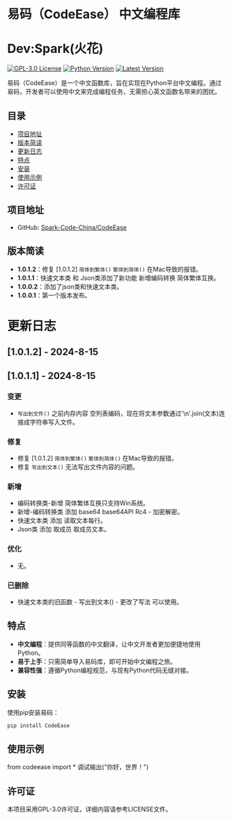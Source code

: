 # 易码（CodeEase） 中文编程库
# Dev:Spark(火花) 

[![GPL-3.0 License](https://img.shields.io/badge/License-GPL%20v3-blue.svg)](https://www.gnu.org/licenses/gpl-3.0)
[![Python Version](https://img.shields.io/badge/Python-3.x-blue.svg)](https://www.python.org/)
[![Latest Version](https://img.shields.io/github/v/release/Spark-Code-China/codeease)](https://github.com/Spark-Code-China/codeease/releases/latest)

易码（CodeEase）是一个中文函数库，旨在实现在Python平台中文编程。通过易码，开发者可以使用中文来完成编程任务，无需担心英文函数名带来的困扰。

## 目录

- [项目地址](#项目地址)
- [版本简读](#版本简读)
- [更新日志](#更新日志)
- [特点](#特点)
- [安装](#安装)
- [使用示例](#使用示例)
- [许可证](#许可证)

## 项目地址

- GitHub: [Spark-Code-China/CodeEase](https://github.com/Spark-Code-China/CodeEase.git)

## 版本简读

- **1.0.1.2**：修复 [1.0.1.2] `简体到繁体()` `繁体到简体()` 在Mac导致的报错。
- **1.0.1.1**：快速文本类 和 Json类添加了新功能 新增编码转换 简体繁体互换。 
- **1.0.0.2**：添加了json类和快速文本类。
- **1.0.0.1**：第一个版本发布。

# 更新日志
## [1.0.1.2] - 2024-8-15
## [1.0.1.1] - 2024-8-15

### 变更

* `写出到文件()` 之前内存内容 空列表编码，现在将文本参数通过'\n'.join(文本)连接成字符串写入文件。

### 修复
* 修复 [1.0.1.2] `简体到繁体()` `繁体到简体()` 在Mac导致的报错。
* 修复 `写出到文本()` 无法写出文件内容的问题。

### 新增

* 编码转换类-新增 简体繁体互换只支持Win系统。 
* 新增-编码转换类 添加 base64 base64API Rc4 - 加密解密。 
* 快速文本类 添加 读取文本每行。 
* Json类 添加 取成员 取成员文本。

### 优化

* 无。

### 已删除

* 快速文本类的旧函数 - 写出到文本() - 更改了写法 可以使用。

## 特点

- **中文编程**：提供同等函数的中文翻译，让中文开发者更加便捷地使用Python。
- **易于上手**：只需简单导入易码库，即可开始中文编程之旅。
- **兼容性强**：遵循Python编程规范，与现有Python代码无缝对接。

## 安装

使用pip安装易码：

```bash
pip install CodeEase

```

## 使用示例

from codeease import *
调试输出("你好，世界！")

## 许可证

本项目采用GPL-3.0许可证，详细内容请参考LICENSE文件。
